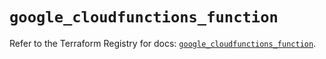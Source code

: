# `google_cloudfunctions_function`

Refer to the Terraform Registry for docs: [`google_cloudfunctions_function`](https://registry.terraform.io/providers/hashicorp/google-beta/6.14.1/docs/resources/google_cloudfunctions_function).
